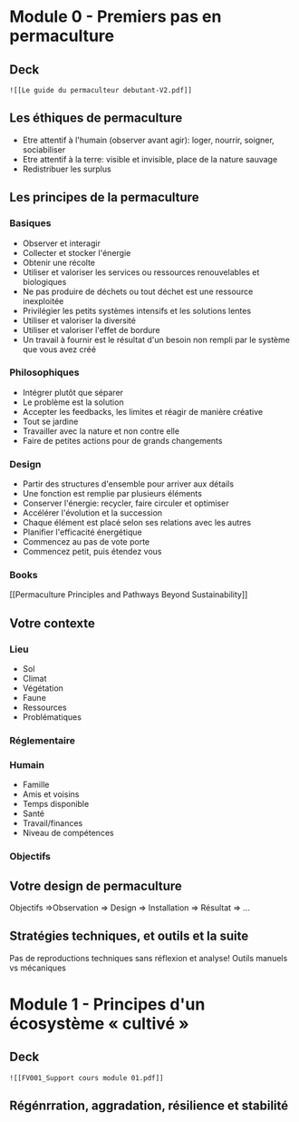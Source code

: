 # Module 0 - Premiers pas en permaculture
## Deck
	![[Le guide du permaculteur debutant-V2.pdf]]
## Les éthiques de permaculture
- Etre attentif à l'humain (observer avant agir): loger, nourrir, soigner, sociabiliser
- Etre attentif à la terre: visible et invisible, place de la nature sauvage
- Redistribuer les surplus
## Les principes de la permaculture
### Basiques
- Observer et interagir
- Collecter et stocker l'énergie
- Obtenir une récolte
- Utiliser et valoriser les services ou ressources renouvelables et biologiques
- Ne pas produire de déchets ou tout déchet est une ressource inexploitée
- Privilégier les petits systèmes intensifs et les solutions lentes
- Utiliser et valoriser la diversité
- Utiliser et valoriser l'effet de bordure
- Un travail à fournir est le résultat d'un besoin non rempli par le système que vous avez créé
### Philosophiques
- Intégrer plutôt que séparer
- Le problème est la solution
- Accepter les feedbacks, les limites et réagir de manière créative
- Tout se jardine
- Travailler avec la nature et non contre elle
- Faire de petites actions pour de grands changements
### Design
- Partir des structures d'ensemble pour arriver aux détails
- Une fonction est remplie par plusieurs éléments
- Conserver l'énergie: recycler, faire circuler et optimiser
- Accélérer l'évolution et la succession
- Chaque élément est placé selon ses relations avec les autres
- Planifier l'efficacité énergétique
- Commencez au pas de vote porte
- Commencez petit, puis étendez vous
### Books
[[Permaculture Principles and Pathways Beyond Sustainability]]
## Votre contexte
### Lieu
- Sol
- Climat
- Végétation
- Faune
- Ressources
- Problématiques
### Réglementaire
### Humain
- Famille
- Amis et voisins
- Temps disponible
- Santé
- Travail/finances
- Niveau de compétences
### Objectifs
## Votre design de permaculture
Objectifs =>Observation => Design => Installation => Résultat => ...
## Stratégies techniques, et outils et la suite
Pas de reproductions techniques sans réflexion et analyse!
Outils manuels vs mécaniques
# Module 1 - Principes d'un écosystème « cultivé »
## Deck
	![[FV001_Support cours module 01.pdf]]
## Régénrration, aggradation, résilience et stabilité
